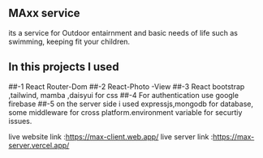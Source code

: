 ## MAxx service 
its a service for Outdoor entairnment and basic needs  of life such as swimming, keeping fit your children.
## In this projects I used 
##-1 React Router-Dom
##-2 React-Photo -View
##-3 React bootstrap ,tailwind, mamba ,daisyui for css
##-4 For authentication use google firebase
##-5 on the server side i used expressjs,mongodb for database, some middleware for cross platform.environment variable for securtiy issues.

live website link :https://max-client.web.app/
live server link :https://max-server.vercel.app/
